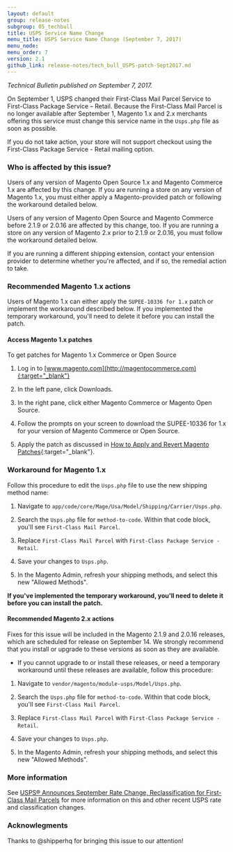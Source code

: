 ```yaml
---
layout: default 
group: release-notes
subgroup: 05_techbull
title: USPS Service Name Change  
menu_title: USPS Service Name Change (September 7, 2017)
menu_node: 
menu_order: 7
version: 2.1
github_link: release-notes/tech_bull_USPS-patch-Sept2017.md
---
```


*Technical Bulletin published on September 7, 2017.*



On September 1, USPS changed their First-Class Mail Parcel Service to First-Class Package Service – Retail. Because the First-Class Mail Parcel is no longer available after September 1,  Magento 1.x and 2.x merchants offering this service must change this service name in the `Usps.php` file as soon as possible. 

If you do not take action, your store will not support checkout using the First-Class Package Service - Retail mailing option. 




### Who is affected by this issue?

Users of any version of Magento Open Source 1.x and Magento Commerce 1.x are affected by this change. If you are running a store on any version of Magento 1.x,  you must either apply a Magento-provided patch or following the workaround detailed below.  

Users of any version of Magento Open Source and Magento Commerce before 2.1.9 or 2.0.16 are affected by this change, too. If you are running a store on any version of Magento 2.x prior to 2.1.9 or 2.0.16, you must follow the workaround detailed below.

<div class="bs-callout bs-callout-info" id="info" markdown="1">
If you are running a different shipping extension, contact your entension provider to determine whether you're affected, and if so, the remedial action to take.
</div>




### Recommended Magento 1.x actions

Users of Magento 1.x can either apply the `SUPEE-10336 for 1.x` patch or implement the workaround described below. If you implemented the temporary workaround, you'll need to delete it before you can install the patch.



#### Access Magento 1.x patches

To get patches for Magento 1.x Commerce or Open Source

1.	Log in to [www.magento.com](http://magentocommerce.com){:target="_blank"}

2.	In the left pane, click Downloads.

3.	In the right pane, click either Magento Commerce or Magento Open Source.

4.	Follow the prompts on your screen to download the SUPEE-10336 for 1.x for your version of Magento Commerce or Open Source.

5.	Apply the patch as discussed in [How to Apply and Revert Magento Patches](http://devdocs.magento.com/guides/m1x/other/ht_install-patches.html){:target="_blank"}.


### Workaround for Magento 1.x 
Follow this procedure to edit the `Usps.php` file to use the new shipping method name: 

1) Navigate to `app/code/core/Mage/Usa/Model/Shipping/Carrier/Usps.php`. 

2) Search the `Usps.php` file for `method-to-code`. Within that code block, you'll see `First-Class Mail Parcel`. 

3) Replace `First-Class Mail Parcel` with `First-Class Package Service - Retail`. 

4) Save your changes to `Usps.php`. 

5) In the Magento Admin, refresh your shipping methods, and select this new "Allowed Methods". 

**If you've implemented the temporary workaround, you'll need to delete it before you can install the patch.**


#### Recommended Magento 2.x actions

<div class="bs-callout bs-callout-info" id="info" markdown="1">
Fixes for this issue will be included in the Magento 2.1.9 and 2.0.16 releases, which are scheduled for release on September 14. We strongly recommend that you install or upgrade to these versions as soon as they are available.
</div>

* If you cannot upgrade to or install these releases, or need a temporary workaround until these releases are available, follow this procedure:

1) Navigate to `vendor/magento/module-usps/Model/Usps.php`. 

2) Search the `Usps.php` file for `method-to-code`. Within that code block, you'll see `First-Class Mail Parcel`. 

3) Replace `First-Class Mail Parcel` with `First-Class Package Service - Retail`. 

4) Save your changes to `Usps.php`. 

5) In the Magento Admin, refresh your shipping methods, and select this new "Allowed Methods". 




### More information

See [USPS® Announces September Rate Change, Reclassification for First-Class Mail Parcels](http://www.pitneybowes.com/us/blog/usps-announces-september-rate-change-first-class-mail-parcels.html) for more information on this and other recent USPS rate and classification changes. 

### Acknowlegments

Thanks to @shipperhq for bringing this issue to our attention!





